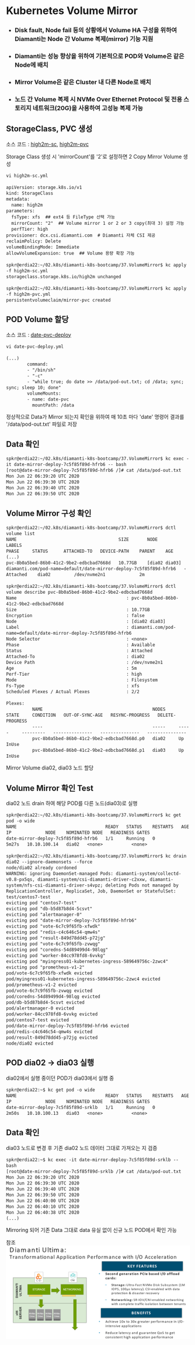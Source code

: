 # Kubernetes Volume Mirror
- ### Disk fault, Node fail 등의 상황에서 Volume HA 구성을 위하여 Diamanti는 Node 간 Volume 복제(mirror) 기능 지원
- ### Diamanti는 성능 향상을 위하여 기본적으로 POD와 Volume은 같은 Node에 배치
- ### Mirror Volume은 같은 Cluster 내 다른 Node로 배치
- ### 노드 간 Volume 복제 시 NVMe Over Ethernet Protocol 및 전용 스토리지 네트워크(20G)을 사용하여 고성능 복제 가능

## StorageClass, PVC 생성
소스 코드 : [high2m-sc](./high2m-sc.yml), [high2m-pvc](./high2m-pvc.yml)

Storage Class 생성 시 'mirrorCount'를 '2'로 설정하면 2 Copy Mirror Volume 생성

```
vi high2m-sc.yml

apiVersion: storage.k8s.io/v1
kind: StorageClass
metadata:
  name: high2m
parameters:
  fsType: xfs  ## ext4 등 FileType 선택 가능 
  mirrorCount: "2"  ## Volume mirror 1 or 2 or 3 copy(최대 3) 설정 가능 
  perfTier: high  
provisioner: dcx.csi.diamanti.com  # Diamanti 자체 CSI 제공 
reclaimPolicy: Delete
volumeBindingMode: Immediate
allowVolumeExpansion: true  ## Volume 용량 확장 가능

spkr@erdia22:~/02.k8s/diamanti-k8s-bootcamp/37.VolumeMirror$ kc apply -f high2m-sc.yml
storageclass.storage.k8s.io/high2m unchanged

spkr@erdia22:~/02.k8s/diamanti-k8s-bootcamp/37.VolumeMirror$ kc apply -f high2m-pvc.yml
persistentvolumeclaim/mirror-pvc created
```

## POD Volume 할당
소스 코드 : [date-pvc-deploy](./date-pvc-deploy.yml)

```
vi date-pvc-deploy.yml

(...)
        command:
        - "/bin/sh"
        - "-c"
        - "while true; do date >> /data/pod-out.txt; cd /data; sync; sync; sleep 10; done"
        volumeMounts:
        - name: date-pvc
          mountPath: /data

```

정상적으로 Data가 Mirror 되는지 확인을 위하여 매 10초 마다 'date' 명령어 결과를 '/data/pod-out.txt' 파일로 저장 

## Data 확인
```
spkr@erdia22:~/02.k8s/diamanti-k8s-bootcamp/37.VolumeMirror$ kc exec -it date-mirror-deploy-7c5f85f89d-hfrb6 -- bash
[root@date-mirror-deploy-7c5f85f89d-hfrb6 /]# cat /data/pod-out.txt
Mon Jun 22 06:39:20 UTC 2020
Mon Jun 22 06:39:30 UTC 2020
Mon Jun 22 06:39:40 UTC 2020
Mon Jun 22 06:39:50 UTC 2020
```

## Volume Mirror 구성 확인
```
spkr@erdia22:~/02.k8s/diamanti-k8s-bootcamp/37.VolumeMirror$ dctl volume list
NAME                                       SIZE       NODE            LABELS                                                              PHASE     STATUS      ATTACHED-TO   DEVICE-PATH    PARENT    AGE
(...)
pvc-8b0a5bed-86b0-41c2-9be2-edbcbad7668d   10.77GB    [dia02 dia03]   diamanti.com/pod-name=default/date-mirror-deploy-7c5f85f89d-hfrb6   -         Attached    dia02         /dev/nvme2n1             2m

spkr@erdia22:~/02.k8s/diamanti-k8s-bootcamp/37.VolumeMirror$ dctl volume describe pvc-8b0a5bed-86b0-41c2-9be2-edbcbad7668d
Name                                          : pvc-8b0a5bed-86b0-41c2-9be2-edbcbad7668d
Size                                          : 10.77GB
Encryption                                    : false
Node                                          : [dia02 dia03]
Label                                         : diamanti.com/pod-name=default/date-mirror-deploy-7c5f85f89d-hfrb6
Node Selector                                 : <none>
Phase                                         : Available
Status                                        : Attached
Attached-To                                   : dia02
Device Path                                   : /dev/nvme2n1
Age                                           : 5m
Perf-Tier                                     : high
Mode                                          : Filesystem
Fs-Type                                       : xfs
Scheduled Plexes / Actual Plexes              : 2/2

Plexes:
          NAME                                          NODES     STATE     CONDITION   OUT-OF-SYNC-AGE   RESYNC-PROGRESS   DELETE-PROGRESS
          ----                                          -----     -----     ---------   ---------------   ---------------   ---------------
          pvc-8b0a5bed-86b0-41c2-9be2-edbcbad7668d.p0   dia02     Up        InUse
          pvc-8b0a5bed-86b0-41c2-9be2-edbcbad7668d.p1   dia03     Up        InUse

```

Mirror Volume dia02, dia03 노드 할당

## Volume Mirror 확인 Test
dia02 노드 drain 하여 해당 POD를 다른 노드(dia03)로 실행

```
spkr@erdia22:~/02.k8s/diamanti-k8s-bootcamp/37.VolumeMirror$ kc get pod -o wide
NAME                                  READY   STATUS    RESTARTS   AGE     IP             NODE    NOMINATED NODE   READINESS GATES
date-mirror-deploy-7c5f85f89d-hfrb6   1/1     Running   0          5m27s   10.10.100.14   dia02   <none>           <none>

spkr@erdia22:~/02.k8s/diamanti-k8s-bootcamp/37.VolumeMirror$ kc drain dia02 --ignore-daemonsets --force
node/dia02 already cordoned
WARNING: ignoring DaemonSet-managed Pods: diamanti-system/collectd-v0.8-px5qs, diamanti-system/csi-diamanti-driver-c2xxw, diamanti-system/nfs-csi-diamanti-driver-s4vpz; deleting Pods not managed by ReplicationController, ReplicaSet, Job, DaemonSet or StatefulSet: test/centos7-test
evicting pod "centos7-test"
evicting pod "db-b5d87b8d4-5csvt"
evicting pod "alertmanager-0"
evicting pod "date-mirror-deploy-7c5f85f89d-hfrb6"
evicting pod "vote-6c7c9f65fb-xfwdk"
evicting pod "redis-c4c646c54-qmw4s"
evicting pod "result-849d78dd45-p72jg"
evicting pod "vote-6c7c9f65fb-zvwqg"
evicting pod "coredns-54d89499d4-98lqg"
evicting pod "worker-84cc978fd8-6vvkg"
evicting pod "myingress01-kubernetes-ingress-589649756c-2zwc4"
evicting pod "prometheus-v1-2"
pod/vote-6c7c9f65fb-xfwdk evicted
pod/myingress01-kubernetes-ingress-589649756c-2zwc4 evicted
pod/prometheus-v1-2 evicted
pod/vote-6c7c9f65fb-zvwqg evicted
pod/coredns-54d89499d4-98lqg evicted
pod/db-b5d87b8d4-5csvt evicted
pod/alertmanager-0 evicted
pod/worker-84cc978fd8-6vvkg evicted
pod/centos7-test evicted
pod/date-mirror-deploy-7c5f85f89d-hfrb6 evicted
pod/redis-c4c646c54-qmw4s evicted
pod/result-849d78dd45-p72jg evicted
node/dia02 evicted
```

## POD dia02 -> dia03 실행
dia02에서 실행 중이던 POD가 dia03에서 실행 중
```
spkr@erdia22:~$ kc get pod -o wide
NAME                                  READY   STATUS    RESTARTS   AGE     IP             NODE    NOMINATED NODE   READINESS GATES
date-mirror-deploy-7c5f85f89d-srklb   1/1     Running   0          2m50s   10.10.100.13   dia03   <none>           <none>
```

## Data 확인
dia03 노드로 변경 후 기존 dia02 노드 데이터 그대로 가져오는 지 검증

```
spkr@erdia22:~$ kc exec -it date-mirror-deploy-7c5f85f89d-srklb -- bash
[root@date-mirror-deploy-7c5f85f89d-srklb /]# cat /data/pod-out.txt
Mon Jun 22 06:39:20 UTC 2020
Mon Jun 22 06:39:30 UTC 2020
Mon Jun 22 06:39:40 UTC 2020
Mon Jun 22 06:39:50 UTC 2020
Mon Jun 22 06:40:00 UTC 2020
Mon Jun 22 06:40:10 UTC 2020
Mon Jun 22 06:40:38 UTC 2020
(...)
```

Mirroring 되어 기존 Data 그대로 data 유실 없이 신규 노드 POD에서 확인 가능 


참조
![Diamanti Ultima](./DiamantiUltima.png)
